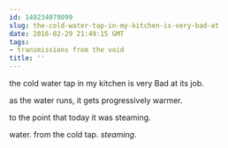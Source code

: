```yaml
---
id: 140234079099
slug: the-cold-water-tap-in-my-kitchen-is-very-bad-at
date: 2016-02-29 21:49:15 GMT
tags:
- transmissions from the void
title: ''
---
```


the cold water tap in my kitchen is very Bad at its job.

as the water runs, it gets progressively warmer.

to the point that today it was steaming. 

water. from the cold tap. *steaming*.